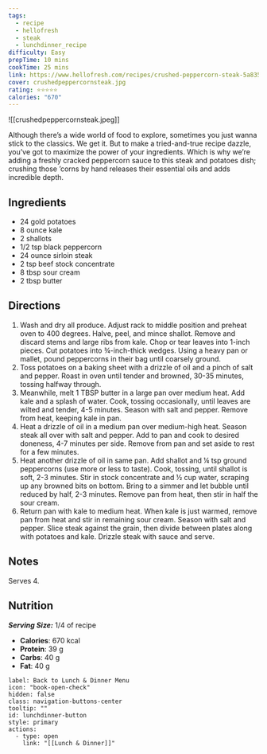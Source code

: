 ```yaml
---
tags:
  - recipe
  - hellofresh
  - steak
  - lunchdinner_recipe
difficulty: Easy
prepTime: 10 mins
cookTime: 25 mins
link: https://www.hellofresh.com/recipes/crushed-peppercorn-steak-5a835f3730006c1cc342a132
cover: crushedpeppercornsteak.jpg
rating: ⭐️⭐️⭐️⭐️⭐️
calories: "670"
---
```


![[crushedpeppercornsteak.jpeg]]

Although there’s a wide world of food to explore, sometimes you just wanna stick to the classics. We get it. But to make a tried-and-true recipe dazzle, you’ve got to maximize the power of your ingredients. Which is why we’re adding a freshly cracked peppercorn sauce to this steak and potatoes dish; crushing those ’corns by hand releases their essential oils and adds incredible depth.

## Ingredients
- 24 gold potatoes
- 8 ounce kale
- 2 shallots
- 1/2 tsp black peppercorn
- 24 ounce sirloin steak
- 2 tsp beef stock concentrate
- 8 tbsp sour cream
- 2 tbsp butter


## Directions
1. Wash and dry all produce. Adjust rack to middle position and preheat oven to 400 degrees. Halve, peel, and mince shallot. Remove and discard stems and large ribs from kale. Chop or tear leaves into 1-inch pieces. Cut potatoes into ¾-inch-thick wedges. Using a heavy pan or mallet, pound peppercorns in their bag until coarsely ground.
2. Toss potatoes on a baking sheet with a drizzle of oil and a pinch of salt and pepper. Roast in oven until tender and browned, 30-35 minutes, tossing halfway through.
3. Meanwhile, melt 1 TBSP butter in a large pan over medium heat. Add kale and a splash of water. Cook, tossing occasionally, until leaves are wilted and tender, 4-5 minutes. Season with salt and pepper. Remove from heat, keeping kale in pan.
4. Heat a drizzle of oil in a medium pan over medium-high heat. Season steak all over with salt and pepper. Add to pan and cook to desired doneness, 4-7 minutes per side. Remove from pan and set aside to rest for a few minutes.
5. Heat another drizzle of oil in same pan. Add shallot and ¼ tsp ground peppercorns (use more or less to taste). Cook, tossing, until shallot is soft, 2-3 minutes. Stir in stock concentrate and ½ cup water, scraping up any browned bits on bottom. Bring to a simmer and let bubble until reduced by half, 2-3 minutes. Remove pan from heat, then stir in half the sour cream.
6. Return pan with kale to medium heat. When kale is just warmed, remove pan from heat and stir in remaining sour cream. Season with salt and pepper. Slice steak against the grain, then divide between plates along with potatoes and kale. Drizzle steak with sauce and serve.

## Notes
Serves 4.

## Nutrition
***Serving Size:*** 1/4 of recipe
- **Calories**: 670 kcal
- **Protein**: 39 g
- **Carbs**: 40 g
- **Fat**: 40 g


```meta-bind-button
label: Back to Lunch & Dinner Menu
icon: "book-open-check"
hidden: false
class: navigation-buttons-center
tooltip: ""
id: lunchdinner-button
style: primary
actions:
  - type: open
    link: "[[Lunch & Dinner]]"

```
 
